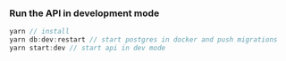 
### Run the API in development mode
```javascript
yarn // install
yarn db:dev:restart // start postgres in docker and push migrations
yarn start:dev // start api in dev mode
``` 